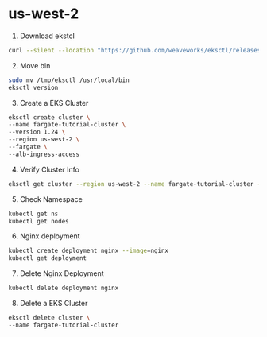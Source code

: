 # us-west-2

1. Download ekstcl

```bash
curl --silent --location "https://github.com/weaveworks/eksctl/releases/latest/download/eksctl_$(uname -s)_amd64.tar.gz" | tar xz -C /tmp
```

2. Move bin

```bash
sudo mv /tmp/eksctl /usr/local/bin
eksctl version
```

3. Create a EKS Cluster

```bash
eksctl create cluster \
--name fargate-tutorial-cluster \
--version 1.24 \
--region us-west-2 \
--fargate \
--alb-ingress-access
```

4. Verify Cluster Info

```bash
eksctl get cluster --region us-west-2 --name fargate-tutorial-cluster -o yaml
```

5. Check Namespace

```bash
kubectl get ns
kubectl get nodes
```

6. Nginx deployment

```bash
kubectl create deployment nginx --image=nginx
kubectl get deployment
```

7. Delete Nginx Deployment

```bash
kubectl delete deployment nginx
```

8. Delete a EKS Cluster

```bash
eksctl delete cluster \
--name fargate-tutorial-cluster 
```
